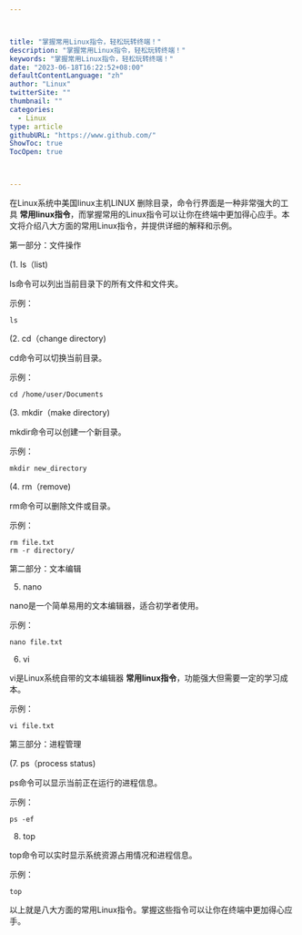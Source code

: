 ```yaml
---



title: "掌握常用Linux指令，轻松玩转终端！"
description: "掌握常用Linux指令，轻松玩转终端！"
keywords: "掌握常用Linux指令，轻松玩转终端！"
date: "2023-06-18T16:22:52+08:00"
defaultContentLanguage: "zh"
author: "Linux"
twitterSite: ""
thumbnail: ""
categories:
  - Linux
type: article
githubURL: "https://www.github.com/"
ShowToc: true
TocOpen: true



---
```


在Linux系统中美国linux主机LINUX 删除目录，命令行界面是一种非常强大的工具 **常用linux指令**，而掌握常用的Linux指令可以让你在终端中更加得心应手。本文将介绍八大方面的常用Linux指令，并提供详细的解释和示例。

第一部分：文件操作

(1. ls（list) 

ls命令可以列出当前目录下的所有文件和文件夹。

示例：

```
ls
```

(2. cd（change directory) 

cd命令可以切换当前目录。

示例：

```
cd /home/user/Documents
```

(3. mkdir（make directory) 

mkdir命令可以创建一个新目录。

示例：

```
mkdir new_directory
```

(4. rm（remove) 

rm命令可以删除文件或目录。

示例：

```
rm file.txt
rm -r directory/
```

第二部分：文本编辑

5. nano

nano是一个简单易用的文本编辑器，适合初学者使用。

示例：

```
nano file.txt
```

6. vi

vi是Linux系统自带的文本编辑器 **常用linux指令**，功能强大但需要一定的学习成本。

示例：

```
vi file.txt
```

第三部分：进程管理

(7. ps（process status) 

ps命令可以显示当前正在运行的进程信息。

示例：

```
ps -ef
```

8. top

top命令可以实时显示系统资源占用情况和进程信息。

示例：

```
top
```

以上就是八大方面的常用Linux指令。掌握这些指令可以让你在终端中更加得心应手。